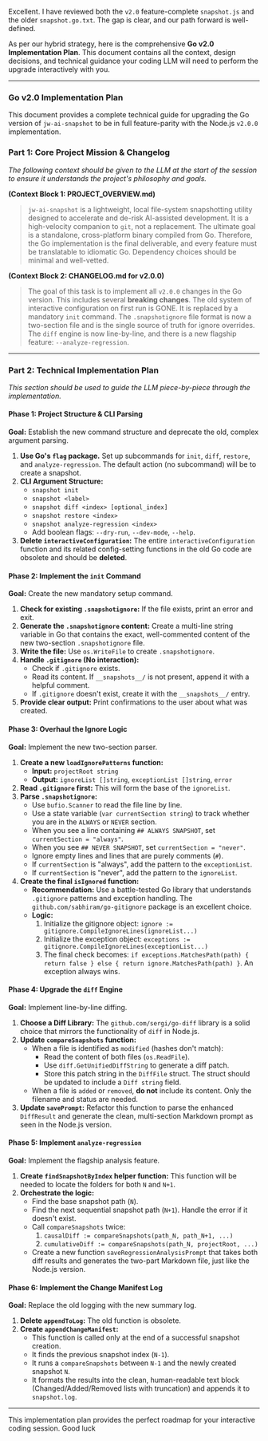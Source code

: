 Excellent. I have reviewed both the `v2.0` feature-complete `snapshot.js` and the older `snapshot.go.txt`. The gap is clear, and our path forward is well-defined.

As per our hybrid strategy, here is the comprehensive **Go v2.0 Implementation Plan**. This document contains all the context, design decisions, and technical guidance your coding LLM will need to perform the upgrade interactively with you.

---

### **Go v2.0 Implementation Plan**

This document provides a complete technical guide for upgrading the Go version of `jw-ai-snapshot` to be in full feature-parity with the Node.js `v2.0.0` implementation.

### **Part 1: Core Project Mission & Changelog**

*The following context should be given to the LLM at the start of the session to ensure it understands the project's philosophy and goals.*

**(Context Block 1: PROJECT_OVERVIEW.md)**
> `jw-ai-snapshot` is a lightweight, local file-system snapshotting utility designed to accelerate and de-risk AI-assisted development. It is a high-velocity companion to `git`, not a replacement. The ultimate goal is a standalone, cross-platform binary compiled from Go. Therefore, the Go implementation is the final deliverable, and every feature must be translatable to idiomatic Go. Dependency choices should be minimal and well-vetted.

**(Context Block 2: CHANGELOG.md for v2.0.0)**
> The goal of this task is to implement all `v2.0.0` changes in the Go version. This includes several **breaking changes**. The old system of interactive configuration on first run is GONE. It is replaced by a mandatory `init` command. The `.snapshotignore` file format is now a two-section file and is the single source of truth for ignore overrides. The `diff` engine is now line-by-line, and there is a new flagship feature: `--analyze-regression`.

---

### **Part 2: Technical Implementation Plan**

*This section should be used to guide the LLM piece-by-piece through the implementation.*

#### **Phase 1: Project Structure & CLI Parsing**

**Goal:** Establish the new command structure and deprecate the old, complex argument parsing.

1.  **Use Go's `flag` package.** Set up subcommands for `init`, `diff`, `restore`, and `analyze-regression`. The default action (no subcommand) will be to create a snapshot.
2.  **CLI Argument Structure:**
    *   `snapshot init`
    *   `snapshot <label>`
    *   `snapshot diff <index> [optional_index]`
    *   `snapshot restore <index>`
    *   `snapshot analyze-regression <index>`
    *   Add boolean flags: `--dry-run`, `--dev-mode`, `--help`.
3.  **Delete `interactiveConfiguration`:** The entire `interactiveConfiguration` function and its related config-setting functions in the old Go code are obsolete and should be **deleted**.

#### **Phase 2: Implement the `init` Command**

**Goal:** Create the new mandatory setup command.

1.  **Check for existing `.snapshotignore`:** If the file exists, print an error and exit.
2.  **Generate the `.snapshotignore` content:** Create a multi-line string variable in Go that contains the exact, well-commented content of the new two-section `.snapshotignore` file.
3.  **Write the file:** Use `os.WriteFile` to create `.snapshotignore`.
4.  **Handle `.gitignore` (No interaction):**
    *   Check if `.gitignore` exists.
    *   Read its content. If `__snapshots__/` is not present, append it with a helpful comment.
    *   If `.gitignore` doesn't exist, create it with the `__snapshots__/` entry.
5.  **Provide clear output:** Print confirmations to the user about what was created.

#### **Phase 3: Overhaul the Ignore Logic**

**Goal:** Implement the new two-section parser.

1.  **Create a new `loadIgnorePatterns` function:**
    *   **Input:** `projectRoot string`
    *   **Output:** `ignoreList []string`, `exceptionList []string`, `error`
2.  **Read `.gitignore` first:** This will form the base of the `ignoreList`.
3.  **Parse `.snapshotignore`:**
    *   Use `bufio.Scanner` to read the file line by line.
    *   Use a state variable (`var currentSection string`) to track whether you are in the `ALWAYS` or `NEVER` section.
    *   When you see a line containing `## ALWAYS SNAPSHOT`, set `currentSection = "always"`.
    *   When you see `## NEVER SNAPSHOT`, set `currentSection = "never"`.
    *   Ignore empty lines and lines that are purely comments (`#`).
    *   If `currentSection` is "always", add the pattern to the `exceptionList`.
    *   If `currentSection` is "never", add the pattern to the `ignoreList`.
4.  **Create the final `isIgnored` function:**
    *   **Recommendation:** Use a battle-tested Go library that understands `.gitignore` patterns and exception handling. The `github.com/sabhiram/go-gitignore` package is an excellent choice.
    *   **Logic:**
        1.  Initialize the gitignore object: `ignore := gitignore.CompileIgnoreLines(ignoreList...)`
        2.  Initialize the exception object: `exceptions := gitignore.CompileIgnoreLines(exceptionList...)`
        3.  The final check becomes: `if exceptions.MatchesPath(path) { return false } else { return ignore.MatchesPath(path) }`. An exception always wins.

#### **Phase 4: Upgrade the `diff` Engine**

**Goal:** Implement line-by-line diffing.

1.  **Choose a Diff Library:** The `github.com/sergi/go-diff` library is a solid choice that mirrors the functionality of `diff` in Node.js.
2.  **Update `compareSnapshots` function:**
    *   When a file is identified as `modified` (hashes don't match):
        *   Read the content of both files (`os.ReadFile`).
        *   Use `diff.GetUnifiedDiffString` to generate a diff patch.
        *   Store this patch string in the `DiffFile` struct. The struct should be updated to include a `Diff string` field.
    *   When a file is `added` or `removed`, **do not** include its content. Only the filename and status are needed.
3.  **Update `savePrompt`:** Refactor this function to parse the enhanced `DiffResult` and generate the clean, multi-section Markdown prompt as seen in the Node.js version.

#### **Phase 5: Implement `analyze-regression`**

**Goal:** Implement the flagship analysis feature.

1.  **Create `findSnapshotByIndex` helper function:** This function will be needed to locate the folders for both `N` and `N+1`.
2.  **Orchestrate the logic:**
    *   Find the base snapshot path (`N`).
    *   Find the next sequential snapshot path (`N+1`). Handle the error if it doesn't exist.
    *   Call `compareSnapshots` twice:
        1.  `causalDiff := compareSnapshots(path_N, path_N+1, ...)`
        2.  `cumulativeDiff := compareSnapshots(path_N, projectRoot, ...)`
    *   Create a new function `saveRegressionAnalysisPrompt` that takes both diff results and generates the two-part Markdown file, just like the Node.js version.

#### **Phase 6: Implement the Change Manifest Log**

**Goal:** Replace the old logging with the new summary log.

1.  **Delete `appendToLog`:** The old function is obsolete.
2.  **Create `appendChangeManifest`:**
    *   This function is called only at the end of a successful snapshot creation.
    *   It finds the previous snapshot index (`N-1`).
    *   It runs a `compareSnapshots` between `N-1` and the newly created snapshot `N`.
    *   It formats the results into the clean, human-readable text block (Changed/Added/Removed lists with truncation) and appends it to `snapshot.log`.

---

This implementation plan provides the perfect roadmap for your interactive coding session. Good luck